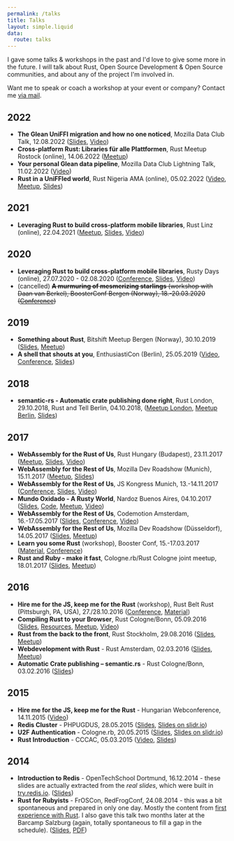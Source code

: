 ```yaml
---
permalink: /talks
title: Talks
layout: simple.liquid
data:
  route: talks
---
```

I gave some talks & workshops in the past and I'd love to give some more in the future.
I will talk about Rust, Open Source Development & Open Source communities, and about any of the project I'm involved in.

Want me to speak or coach a workshop at your event or company?
Contact me [via mail](mailto:janerik@fnordig.de).

## 2022

* **The Glean UniFFI migration and how no one noticed**, Mozilla Data Club Talk, 12.08.2022 ([Slides](https://fnordig.de/talks/2022/dataclub/glean-uniffi-migration.pdf), [Video](https://www.youtube.com/watch?v=Y3IOY-kmk70))
* **Cross-platform Rust: Libraries für alle Plattformen**, Rust Meetup Rostock (online), 14.06.2022 ([Meetup](https://www.meetup.com/altow-academy/events/286138086/))
* **Your personal Glean data pipeline**, Mozilla Data Club Lightning Talk, 11.02.2022 ([Video](https://www.youtube.com/watch?v=V5FgVbxm-cc))
* **Rust in a UniFFIed world**, Rust Nigeria AMA (online), 05.02.2022 ([Video](https://youtu.be/doa9HQIsJ-I?t=1593), [Meetup](https://skillsmatter.com/meetups/13752-rust-nigeria-ama), [Slides](https://fnordig.de/talks/2022/rustnigeria/slides.pdf))

## 2021

* **Leveraging Rust to build cross-platform mobile libraries**, Rust Linz (online), 22.04.2021 ([Meetup](https://www.meetup.com/Rust-Linz/events/276521001/), [Slides](https://fnordig.de/talks/2021/rustlinz/slides.pdf), [Video](https://www.youtube.com/watch?v=peu-rtN4358))

## 2020

* **Leveraging Rust to build cross-platform mobile libraries**, Rusty Days (online), 27.07.2020 - 02.08.2020 ([Conference](https://rusty-days.org/), [Slides](https://fnordig.de/talks/2020/rustydays/slides.pdf), [Video](https://www.youtube.com/watch?v=j5rczOF7pzg))
* (cancelled) <del> **A murmuring of mesmerizing starlings** (workshop with Daan van Berkel), BoosterConf Bergen (Norway), 18.-20.03.2020 ([Conference](https://2020.boosterconf.no/talks/1479)) </del>

## 2019

* **Something about Rust**, Bitshift Meetup Bergen (Norway), 30.10.2019 ([Slides](https://fnordig.de/talks/2019/something-about-rust/), [Meetup](https://www.meetup.com/BitShift/events/265561649))
* **A shell that shouts at you**, EnthusiastiCon (Berlin), 25.05.2019 ([Video](https://www.youtube.com/watch?v=YF6-g4YkyNY), [Conference](https://www.enthusiasticon.de/talks/#a-shell-that-shouts-at-you), [Slides](https://badboy.github.io/stdshout/))

## 2018

* **semantic-rs - Automatic crate publishing done right**, Rust London, 29.10.2018, Rust and Tell Berlin, 04.10.2018, ([Meetup London](https://www.meetup.com/Rust-London-User-Group/events/254824566/), [Meetup Berlin](https://www.meetup.com/Rust-Berlin/events/254194727/), [Slides](https://fnordig.de/talks/2018/rust-ldn/semantic-rs/semantic-rs/struct.Slide1.html))

## 2017

* **WebAssembly for the Rust of Us**, Rust Hungary (Budapest), 23.11.2017 ([Meetup](https://www.meetup.com/Rust-Hungary-Meetup/events/244411460/), [Slides](https://fnordig.de/rust-hungary2017), [Video](https://www.youtube.com/watch?v=FJoYZUMOwM4))
* **WebAssembly for the Rest of Us**, Mozilla Dev Roadshow (Munich), 15.11.2017 ([Meetup](https://www.meetup.com/MuniCSS-finest/events/243276897/), [Slides](https://fnordig.de/talks/2017/jskongress/#1))
* **WebAssembly for the Rest of Us**, JS Kongress Munich, 13.-14.11.2017 ([Conference](https://2017.js-kongress.de/sessions/webassembly-rest-us/), [Slides](https://fnordig.de/talks/2017/jskongress/), [Video](https://www.youtube.com/watch?v=SGkZbxIGDNE))
* **Mundo Oxidado - A Rusty World**, Nardoz Buenos Aires, 04.10.2017 ([Slides](http://fnordig.de/talks/2017/nardoz/), [Code](https://github.com/badboy/irc-search-index), [Meetup](http://www.nardoz.com/), [Video](https://www.youtube.com/watch?v=setE7KO7VsA))
* **WebAssembly for the Rest of Us**, Codemotion Amsterdam, 16.-17.05.2017 ([Slides](http://www.hellorust.com/codemotion-ams/slides/), [Conference](http://amsterdam2017.codemotionworld.com/talk-detail/?detail=5162), [Video](https://www.youtube.com/watch?v=kbP27lvem7A))
* **WebAssembly for the Rest of Us**, Mozilla Dev Roadshow (Düsseldorf), 14.05.2017 ([Slides](http://www.hellorust.com/codemotion-ams/slides/), [Meetup](https://beyondtellerrand.com/events/duesseldorf-2017/side-events#mozilla-roadshow))
* **Learn you some Rust** (workshop), Booster Conf, 15.-17.03.2017 ([Material](http://hellorust.com/booster), [Conference](https://www.boosterconf.no/talks/836))
* **Rust and Ruby - make it fast**, Cologne.rb/Rust Cologne joint meetup, 18.01.2017 ([Slides](https://badboy.github.io/rust-and-ruby/), [Meetup](http://www.colognerb.de/events/januar-meetup-2017))

## 2016

* **Hire me for the JS, keep me for the Rust** (workshop), Rust Belt Rust (Pittsburgh, PA, USA), 27./28.10.2016 ([Conference](http://www.rust-belt-rust.com/sessions/), [Material](http://www.hellorust.com/emscripten/))
* **Compiling Rust to your Browser**, Rust Cologne/Bonn, 05.09.2016 ([Slides](https://badboy.github.io/rust-to-the-browser/), [Resources](http://www.hellorust.com/emscripten/), [Meetup](https://www.meetup.com/Rust-Cologne-Bonn/events/233139845/), [Video](https://media.ccc.de/v/rustmcb.2016.09.compiling-rust-to-asmjs))
* **Rust from the back to the front**, Rust Stockholm, 29.08.2016 ([Slides](https://badboy.github.io/rust-sthlm/#1), [Meetup](https://www.meetup.com/ruststhlm/events/232054490/))
* **Webdevelopment with Rust** - Rust Amsterdam, 02.03.2016 ([Slides](http://badboy.github.io/webdev-rust-slides/), [Meetup](http://www.meetup.com/Rust-Amsterdam/events/227827508/))
* **Automatic Crate publishing – semantic.rs** - Rust Cologne/Bonn, 03.02.2016 ([Slides](http://badboy.github.io/semantic-rs-slides/#1))

## 2015

* **Hire me for the JS, keep me for the Rust** - Hungarian Webconference, 14.11.2015 ([Video](https://www.youtube.com/watch?v=L9sTIi7wFPo))
* **Redis Cluster** - PHPUGDUS, 28.05.2015 ([Slides](http://fnordig.de/talks/2015/phpugdus/redis-cluster/slides.pdf), [Slides on slidr.io](http://slidr.io/badboy/redis-cluster))
* **U2F Authentication** - Cologne.rb, 20.05.2015 ([Slides](https://fnordig.de/talks/2015/colognerb/u2f/slides.pdf), [Slides on slidr.io](http://slidr.io/badboy/u2f-authentication))
* **Rust Introduction** - CCCAC, 05.03.2015 ([Video](https://videoag.fsmpi.rwth-aachen.de/?view=player&lectureid=4532), [Slides](https://fnordig.de/talks/2015/cccac/rust-intro/#0))

## 2014

* **Introduction to Redis** - OpenTechSchool Dortmund, 16.12.2014 - these slides are actually extracted from the _real slides_, which were built in [try.redis.io](http://try.redis.io). ([Slides](http://fnordig.de/talks/2014/ots/redis-introduction-otsdo-2014-12-16.pdf))
* **Rust for Rubyists** - FrOSCon, RedFrogConf, 24.08.2014 - this was a bit spontaneous and prepared in only one day. Mostly the content from [first experience with Rust](/2014/08/12/first-experience-with-rust/). I also gave this talk two months later at the Barcamp Salzburg (again, totally spontaneous to fill a gap in the schedule). ([Slides](https://fnordig.de/talks/2014/froscon/rust-for-rubyists/), [PDF](https://fnordig.de/talks/2014/froscon/rust-for-rubyists/froscon2014-redfrogconf-rust-for-rubyists.pdf))

